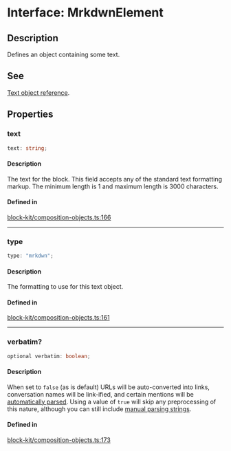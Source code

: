# Interface: MrkdwnElement

## Description

Defines an object containing some text.

## See

[Text object reference](https://api.slack.com/reference/block-kit/composition-objects#text).

## Properties

### text

```ts
text: string;
```

#### Description

The text for the block. This field accepts any of the standard text formatting markup.
The minimum length is 1 and maximum length is 3000 characters.

#### Defined in

[block-kit/composition-objects.ts:166](https://github.com/slackapi/node-slack-sdk/blob/7b348598b763c2b7545d1042b5f0429775cfa62c/packages/types/src/block-kit/composition-objects.ts#L166)

***

### type

```ts
type: "mrkdwn";
```

#### Description

The formatting to use for this text object.

#### Defined in

[block-kit/composition-objects.ts:161](https://github.com/slackapi/node-slack-sdk/blob/7b348598b763c2b7545d1042b5f0429775cfa62c/packages/types/src/block-kit/composition-objects.ts#L161)

***

### verbatim?

```ts
optional verbatim: boolean;
```

#### Description

When set to `false` (as is default) URLs will be auto-converted into links, conversation names will
be link-ified, and certain mentions will be [automatically parsed](https://api.slack.com/reference/surfaces/formatting#automatic-parsing).
Using a value of `true` will skip any preprocessing of this nature, although you can still include
[manual parsing strings](https://api.slack.com/reference/surfaces/formatting#advanced).

#### Defined in

[block-kit/composition-objects.ts:173](https://github.com/slackapi/node-slack-sdk/blob/7b348598b763c2b7545d1042b5f0429775cfa62c/packages/types/src/block-kit/composition-objects.ts#L173)
